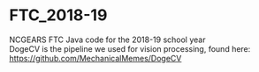 # FTC_2018-19
NCGEARS FTC Java code for the 2018-19 school year\
DogeCV is the pipeline we used for vision processing, found here:  https://github.com/MechanicalMemes/DogeCV
